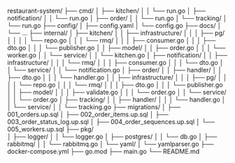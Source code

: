 restaurant-system/
├── cmd/
│   ├── kitchen/
│   │   └── run.go
│   ├── notification/
│   │   └── run.go
│   ├── order/
│   │   └── run.go
│   └── tracking/
│       └── run.go
├── config/
│   ├── config.yaml
│   └── config.go
├── docs/
│   └── ...
├── internal/
│   ├── kitchen/
│   │   ├── infrastructure/
│   │   │   ├── pg/
│   │   │   │   └── repo.go
│   │   │   └── rmq/
│   │   │       ├── consumer.go
│   │   │       ├── dto.go
│   │   │       └── publisher.go
│   │   ├── model/
│   │       ├── order.go
│   │   │   └── worker.go
│   │   └── service/
│   │       └── kitchen.go
│   ├── notification/
│   │   ├── infrastructure/
│   │   │   └── rmq/
│   │   │       ├── consumer.go
│   │   │       └── dto.go
│   │   └── service/
│   │       └── notification.go
│   ├── order/
│   │   ├── handler/
│   │       ├── dto.go
│   │   │   └── handler.go
│   │   ├── infrastructure/
│   │   │   ├── pg/
│   │   │   │   └── repo.go
│   │   │   └── rmq/
│   │   │       ├── dto.go
│   │   │       └── publisher.go
│   │   ├── model/
│   │   │   ├── validate.go
│   │   │   └── order.go
│   │   └── service/
│   │       └── order.go
│   ├── tracking/
│   │   ├── handler/
│   │   │   └── handler.go
│   │   └── service/
│   │       └── tracking.go
├── migrations/
│   ├── 001_orders.up.sql
│   ├── 002_order_items.up.sql
│   ├── 003_order_status_log.up.sql
│   ├── 004_order_sequences.up.sql
│   └── 005_workers.up.sql
├── pkg/                                
│   ├── logger/
│   │   └── logger.go
│   ├── postgres/
│   │   └── db.go
│   ├── rabbitmq/
│   │   └── rabbitmq.go
│   └── yaml/
│       └── yamlparser.go
├── docker-compose.yml
├── go.mod
├── main.go
└── README.md
